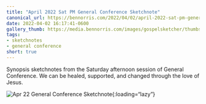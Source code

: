 ```yaml
---
title: "April 2022 Sat PM General Conference Sketchnote"
canonical_url: https://bennorris.com/2022/04/02/april-2022-sat-pm-general-conference-sketchnote
date: 2022-04-02 16:17:41-0600
gallery_thumb: https://media.bennorris.com/images/gospelsketcher/thumbs/apr-22-2-gen-conf.jpg
tags:
- sketchnotes
- general conference
short: true 
---
```


Synopsis sketchnotes from the Saturday afternoon session of General Conference. We can be healed, supported, and changed through the love of Jesus.

![Apr 22 General Conference Sketchnote](https://media.bennorris.com/images/gospelsketcher/general-conference/apr-2022/apr-22-2-gen-conf.jpg){:loading=“lazy”}
